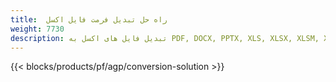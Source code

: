 ```yaml
---
title:  راه حل تبدیل فرمت فایل اکسل
weight: 7730
description: تبدیل فایل های اکسل به PDF, DOCX, PPTX, XLS, XLSX, XLSM, XLSB, 076173418, ODS, ODS, ODS, ODS, ODS, ODS, XLSB 03481, JPG, BMP, PNG, SVG, TIFF, XPS, MHTML و Markdown.
---
```

{{< blocks/products/pf/agp/conversion-solution >}} 
